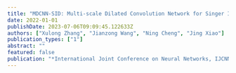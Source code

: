 ```yaml
---
title: "MDCNN-SID: Multi-scale Dilated Convolution Network for Singer Identification"
date: 2022-01-01
publishDate: 2023-07-06T09:09:45.122633Z
authors: ["Xulong Zhang", "Jianzong Wang", "Ning Cheng", "Jing Xiao"]
publication_types: ["1"]
abstract: ""
featured: false
publication: "*International Joint Conference on Neural Networks, IJCNN 2022, Padua, Italy, July 18-23, 2022*"
---
```


